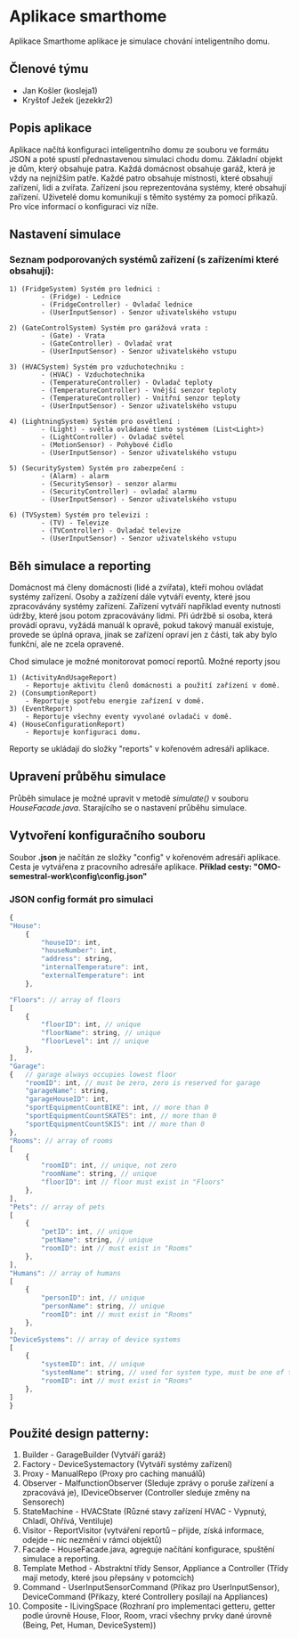 # Aplikace smarthome


Aplikace Smarthome aplikace je simulace chování inteligentního domu.

## Členové týmu
- Jan Košler (kosleja1)
- Kryštof Ježek (jezekkr2)

## Popis aplikace

Aplikace načítá konfiguraci inteligentního domu ze souboru ve formátu JSON a 
poté spustí přednastavenou simulaci chodu domu.
Základní objekt je dům, který obsahuje patra.
Každá domácnost obsahuje garáž, která je vždy na nejnižším patře.
Každé patro obsahuje místnosti, které obsahují zařízení, lidi a zvířata.
Zařízení jsou reprezentována systémy, které obsahují zařízení. 
Uživetelé domu komunikují s těmito systémy za pomocí příkazů.
Pro více informací o konfiguraci viz níže. 

## Nastavení simulace
### Seznam podporovaných systémů zařízení (s zařízeními které obsahují):
    1) (FridgeSystem) Systém pro lednici :
            - (Fridge) - Lednice 
            - (FridgeController) - Ovladač lednice 
            - (UserInputSensor) - Senzor uživatelského vstupu 

    2) (GateControlSystem) Systém pro garážová vrata :
            - (Gate) - Vrata 
            - (GateController) - Ovladač vrat
            - (UserInputSensor) - Senzor uživatelského vstupu 

    3) (HVACSystem) Systém pro vzduchotechniku :
            - (HVAC) - Vzduchotechnika
            - (TemperatureController) - Ovladač teploty
            - (TemperatureController) - Vnější senzor teploty
            - (TemperatureController) - Vnitřní senzor teploty
            - (UserInputSensor) - Senzor uživatelského vstupu

    4) (LightningSystem) Systém pro osvětlení :
            - (Light) - světla ovládané tímto systémem (List<Light>)
            - (LightController) - Ovladač světel
            - (MotionSensor) - Pohybové čidlo
            - (UserInputSensor) - Senzor uživatelského vstupu

    5) (SecuritySystem) Systém pro zabezpečení :
            - (Alarm) - alarm
            - (SecuritySensor) - senzor alarmu
            - (SecurityController) - ovladač alarmu
            - (UserInputSensor) - Senzor uživatelského vstupu

    6) (TVSystem) Systém pro televizi :
            - (TV) - Televize
            - (TVController) - Ovladač televize
            - (UserInputSensor) - Senzor uživatelského vstupu

## Běh simulace a reporting
Domácnost má členy domácnosti (lidé a zvířata), kteří mohou ovládat systémy zařízení.
Osoby a zažízení dále vytváří eventy, které jsou zpracovávány systémy zařízení. 
Zařízení vytváří například eventy nutnosti údržby, které jsou potom zpracovávány lidmi.
Při údržbě si osoba, která provádí opravu, vyžádá manuál k opravě, 
pokud takový manuál existuje, provede se úplná oprava, 
jinak se zařízení opraví jen z části, tak aby bylo funkční, ale ne zcela opravené.

Chod simulace je možné monitorovat pomocí reportů. Možné reporty jsou

    1) (ActivityAndUsageReport)
        - Reportuje aktivitu členů domácnosti a použití zařízení v domě.
    2) (ConsumptionReport)
        - Reportuje spotřebu energie zařízení v domě.
    3) (EventReport)
        - Reportuje všechny eventy vyvolané ovladači v domě.
    4) (HouseConfigurationReport)
        - Reportuje konfiguraci domu.

Reporty se ukládají do složky "reports" v kořenovém adresáři aplikace.

## Upravení průběhu simulace
Průběh simulace je možné upravit v metodě *simulate()* v souboru *HouseFacade.java*. 
Starajícího se o nastavení průběhu simulace.

## Vytvoření konfiguračního souboru
Soubor **.json** je načítán ze složky "config" v kořenovém adresáři aplikace. Cesta je vytvářena z pracovního adresáře aplikace.
**Příklad cesty: "OMO-semestral-work\config\config.json"**
### JSON config formát pro simulaci
```javascript
{
"House": 
    {
        "houseID": int,
        "houseNumber": int,
        "address": string,
        "internalTemperature": int,
        "externalTemperature": int
    },

"Floors": // array of floors
[
    {
        "floorID": int, // unique
        "floorName": string, // unique
        "floorLevel": int // unique
    },
], 
"Garage":
{   // garage always occupies lowest floor
    "roomID": int, // must be zero, zero is reserved for garage
    "garageName": string,
    "garageHouseID": int,
    "sportEquipmentCountBIKE": int, // more than 0
    "sportEquipmentCountSKATES": int, // more than 0
    "sportEquipmentCountSKIS": int // more than 0
},
"Rooms": // array of rooms
[
    {
        "roomID": int, // unique, not zero
        "roomName": string, // unique
        "floorID": int // floor must exist in "Floors"
    },
],
"Pets": // array of pets
[
    {
        "petID": int, // unique
        "petName": string, // unique
        "roomID": int // must exist in "Rooms"
    },
],
"Humans": // array of humans
[
    {
        "personID": int, // unique
        "personName": string, // unique
        "roomID": int // must exist in "Rooms"
    },
],
"DeviceSystems": // array of device systems
[ 
    {
        "systemID": int, // unique
        "systemName": string, // used for system type, must be one of the supported types
        "roomID": int // must exist in "Rooms"
    },
]
}
```

## Použité design patterny:
1) Builder - GarageBuilder (Vytváří garáž)
2) Factory - DeviceSystemactory (Vytváří systémy zařízení)
3) Proxy - ManualRepo (Proxy pro caching manuálů)
4) Observer - MalfunctionObserver (Sleduje zprávy o poruše zařízení a zpracovává je), IDeviceObserver (Controller sleduje změny na Sensorech)
5) StateMachine - HVACState (Různé stavy zařízení HVAC - Vypnutý, Chladí, Ohřívá, Ventiluje)
6) Visitor - ReportVisitor (vytváření reportů – přijde, získá informace, odejde – nic nezmění v rámci objektů)
7) Facade - HouseFacade.java, agreguje načítání konfigurace, spuštění simulace a reporting.
8) Template Method - Abstraktní třídy Sensor, Appliance a Controller (Třídy mají metody, které jsou přepsány v potomcích)
9) Command - UserInputSensorCommand (Příkaz pro UserInputSensor), DeviceCommand (Příkazy, které Controllery posílají na Appliances)
10) Composite - ILivingSpace (Rozhraní pro implementaci getteru, getter podle úrovně House, Floor, Room, vrací všechny prvky dané úrovně (Being, Pet, Human, DeviceSystem))
